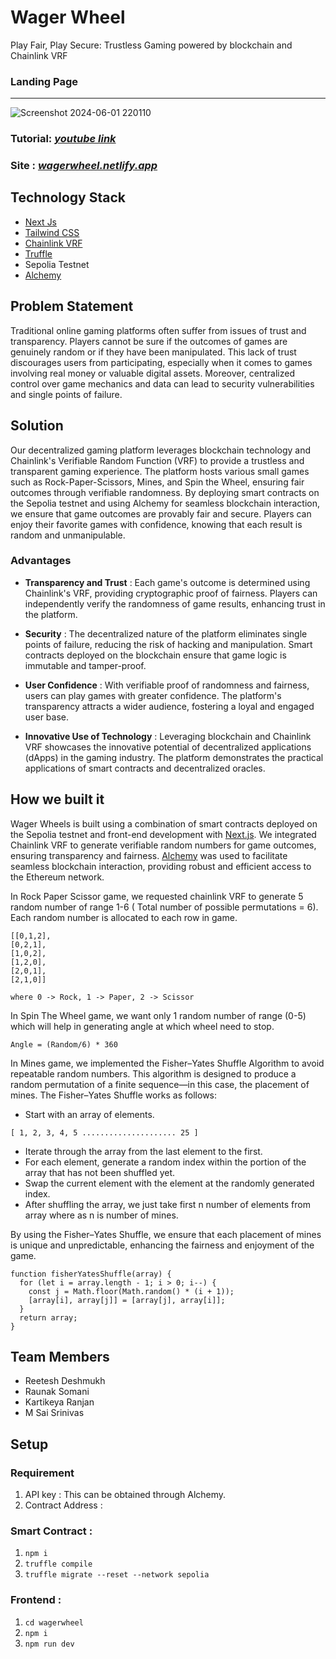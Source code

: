 # Wager Wheel
<p> Play Fair, Play Secure: Trustless Gaming powered by blockchain and Chainlink VRF </p>

### Landing Page

<hr>

![Screenshot 2024-06-01 220110](https://github.com/REETESHDESHMUKH/Chainlink-Hack/assets/76653982/07c8ed8c-4ada-4f77-b36e-5b50afa3dfea)

### Tutorial: [_youtube link_](https://youtu.be/3e1gIILZ5h4)
### Site : [_wagerwheel.netlify.app_](https://wagerwheel.netlify.app/)
## Technology Stack

- [Next Js](https://nextjs.org/)
- [Tailwind CSS](https://tailwindcss.com/)
- [Chainlink VRF](https://docs.chain.link/vrf)
- [Truffle](https://archive.trufflesuite.com/docs/)
- Sepolia Testnet
- [Alchemy](https://www.alchemy.com/)

## Problem Statement 
Traditional online gaming platforms often suffer from issues of trust and transparency. Players cannot be sure if the outcomes of games are genuinely random or if they have been manipulated. This lack of trust discourages users from participating, especially when it comes to games involving real money or valuable digital assets. Moreover, centralized control over game mechanics and data can lead to security vulnerabilities and single points of failure.

## Solution
Our decentralized gaming platform leverages blockchain technology and Chainlink's Verifiable Random Function (VRF) to provide a trustless and transparent gaming experience. The platform hosts various small games such as Rock-Paper-Scissors, Mines, and Spin the Wheel, ensuring fair outcomes through verifiable randomness. By deploying smart contracts on the Sepolia testnet and using Alchemy for seamless blockchain interaction, we ensure that game outcomes are provably fair and secure. Players can enjoy their favorite games with confidence, knowing that each result is random and unmanipulable.

### Advantages
- **Transparency and Trust** : Each game's outcome is determined using Chainlink's VRF, providing cryptographic proof of fairness.
Players can independently verify the randomness of game results, enhancing trust in the platform.

- **Security** : The decentralized nature of the platform eliminates single points of failure, reducing the risk of hacking and manipulation.
Smart contracts deployed on the blockchain ensure that game logic is immutable and tamper-proof.

- **User Confidence** : With verifiable proof of randomness and fairness, users can play games with greater confidence.
The platform's transparency attracts a wider audience, fostering a loyal and engaged user base.

- **Innovative Use of Technology** : Leveraging blockchain and Chainlink VRF showcases the innovative potential of decentralized applications (dApps) in the gaming industry.
The platform demonstrates the practical applications of smart contracts and decentralized oracles.

## How we built it

Wager Wheels is built using a combination of smart contracts deployed on the Sepolia testnet and front-end development with [Next.js](https://nextjs.org/docs). We integrated Chainlink VRF to generate verifiable random numbers for game outcomes, ensuring transparency and fairness. [Alchemy](https://www.alchemy.com/) was used to facilitate seamless blockchain interaction, providing robust and efficient access to the Ethereum network.

In Rock Paper Scissor game, we requested chainlink VRF to generate 5 random number of range 1-6 ( Total number of possible permutations = 6). Each random number is allocated to each row in game.
```
[[0,1,2],
[0,2,1],
[1,0,2],
[1,2,0],
[2,0,1],
[2,1,0]]

where 0 -> Rock, 1 -> Paper, 2 -> Scissor
```

In Spin The Wheel game, we want only 1 random number of range (0-5) which will help in generating angle at which wheel need to stop. 

```
Angle = (Random/6) * 360
``` 

In Mines game, we implemented the Fisher–Yates Shuffle Algorithm to avoid repeatable random numbers. This algorithm is designed to produce a random permutation of a finite sequence—in this case, the placement of mines. The Fisher–Yates Shuffle works as follows:

- Start with an array of elements.
``` 
[ 1, 2, 3, 4, 5 ..................... 25 ]
```
- Iterate through the array from the last element to the first.
- For each element, generate a random index within the portion of the array that has not been shuffled yet.
- Swap the current element with the element at the randomly generated index.
- After shuffling the array, we just take first n number of elements from array where as n is number of mines.

By using the Fisher–Yates Shuffle, we ensure that each placement of mines is unique and unpredictable, enhancing the fairness and enjoyment of the game.

```
function fisherYatesShuffle(array) {
  for (let i = array.length - 1; i > 0; i--) {
    const j = Math.floor(Math.random() * (i + 1));
    [array[i], array[j]] = [array[j], array[i]];
  }
  return array;
}
```

## Team Members

- Reetesh Deshmukh
- Raunak Somani
- Kartikeya Ranjan
- M Sai Srinivas

## Setup 
### Requirement 
  1. API key : This can be obtained through Alchemy. 
  2. Contract Address :

### Smart Contract :
  1. `npm i`
  2. `truffle compile`
  3. `truffle migrate --reset --network sepolia`

### Frontend : 
1. `cd wagerwheel`
2. `npm i`
3. `npm run dev`
